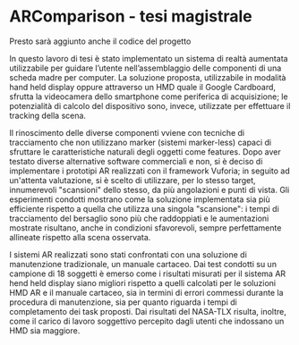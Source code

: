 # ARComparison - tesi magistrale
Presto sarà aggiunto anche il codice del progetto

In questo lavoro di tesi è stato implementato un sistema di realtà aumentata utilizzabile per guidare l’utente nell’assemblaggio delle componenti di una scheda madre per computer. La soluzione proposta, utilizzabile in modalità hand held display oppure attraverso un HMD quale il Google Cardboard, sfrutta la videocamera dello smartphone come periferica di acquisizione; le potenzialità di calcolo del dispositivo sono, invece, utilizzate per effettuare il tracking della scena. 

Il rinoscimento delle diverse componenti vviene con tecniche di tracciamento che non utilizzano marker (sistemi marker-less) capaci di sfruttare le caratteristiche naturali degli oggetti come features. Dopo aver testato diverse alternative software commerciali e non, si è deciso di implementare i prototipi AR realizzati con il framework Vuforia; in seguito ad un'attenta valutazione, si è scelto di utilizzare, per lo stesso target, innumerevoli "scansioni" dello stesso, da più angolazioni e punti di vista. Gli esperimenti condotti mostrano come la soluzione implementata sia più efficiente rispetto a quella che utilizza una singola "scansione": i tempi di tracciamento del bersaglio sono più che raddoppiati e le aumentazioni mostrate risultano, anche in condizioni sfavorevoli, sempre perfettamente allineate rispetto alla scena osservata. 

I sistemi AR realizzati sono stati confrontati con una soluzione di manutenzione tradizionale, un manuale cartaceo. Dai test condotti su un campione di 18 soggetti è emerso come i risultati misurati per il sistema AR hend held display siano migliori rispetto a quelli calcolati per le soluzioni HMD AR e il manuale cartaceo, sia in termini di errori commessi durante la procedura di manutenzione, sia per quanto riguarda i tempi di completamento dei task proposti. Dai risultati del NASA-TLX risulta, inoltre, come il carico di lavoro soggettivo percepito dagli utenti che indossano un HMD sia maggiore.  
